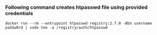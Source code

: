 ### Following command creates htpasswd file using provided credentials

`docker run --rm --entrypoint htpasswd registry:2.7.0 -Bbn username pa$$w0rd | sudo tee -a /registry/auth/htpasswd`